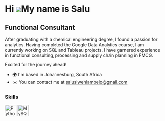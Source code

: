 Hi ![](https://user-images.githubusercontent.com/18350557/176309783-0785949b-9127-417c-8b55-ab5a4333674e.gif)My name is Salu
============================================================================================================================

Functional Consultant
---------------------------------

After graduating with a chemical engineering degree, I found a passion for analytics. Having completed the Google Data Analytics course, I am currently working on SQL and Tableau projects. I have garnered experience in functional consulting, processing and supply chain planning in FMCG.

Excited for the journey ahead!

* 🌍  I'm based in Johannesburg, South Africa
* ✉️  You can contact me at [salusiwehlambelo@gmail.com](mailto:salusiwehlambelo@gmail.com)

### Skills

<p align="left">
<a href="https://www.python.org/" target="_blank" rel="noreferrer"><img src="https://raw.githubusercontent.com/danielcranney/readme-generator/main/public/icons/skills/python-colored.svg" width="36" height="36" alt="Python" /></a>
<a href="https://www.mysql.com/" target="_blank" rel="noreferrer"><img src="https://raw.githubusercontent.com/danielcranney/readme-generator/main/public/icons/skills/mysql-colored.svg" width="36" height="36" alt="MySQL" /></a>
</p>

